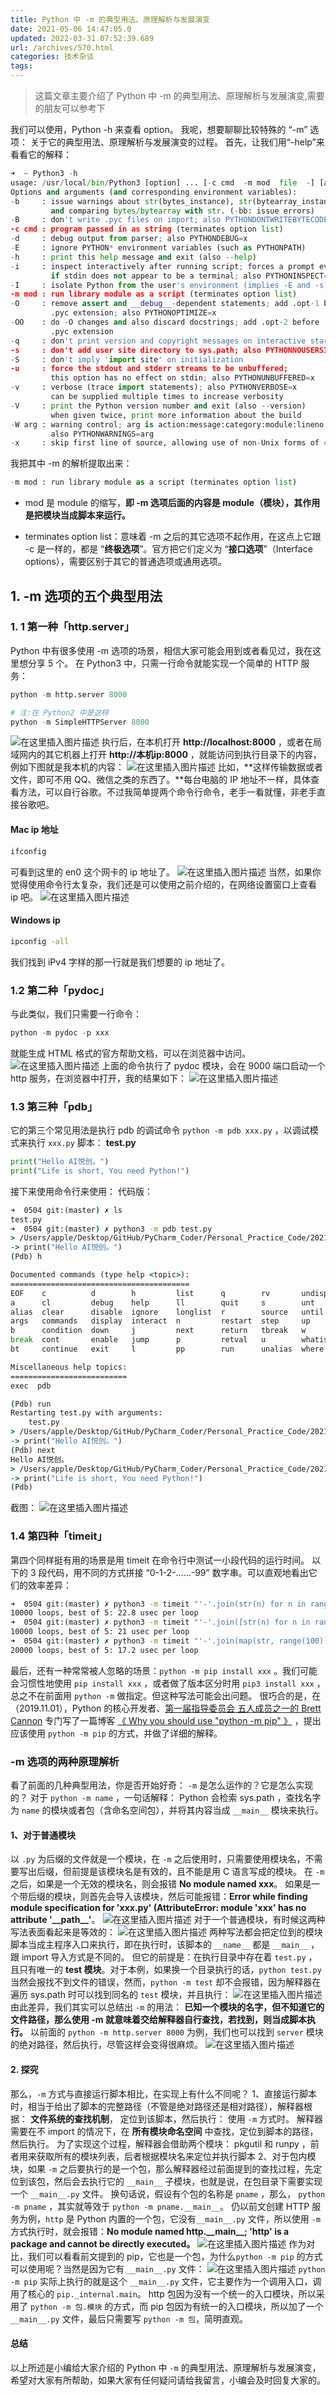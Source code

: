 ```yaml
---
title: Python 中 -m 的典型用法、原理解析与发展演变
date: 2021-05-06 14:47:05.0
updated: 2022-03-31 07:52:39.689
url: /archives/570.html
categories: 技术杂谈
tags: 
---
```




> 这篇文章主要介绍了 Python 中 -m 的典型用法、原理解析与发展演变,需要的朋友可以参考下

我们可以使用，Python -h 来查看 option。 我呢，想要聊聊比较特殊的 “-m” 选项： 关于它的典型用法、原理解析与发展演变的过程。 首先，让我们用“-help”来看看它的解释：

```python
➜  ~ Python3 -h
usage: /usr/local/bin/Python3 [option] ... [-c cmd  -m mod  file  -] [arg] ...
Options and arguments (and corresponding environment variables):
-b     : issue warnings about str(bytes_instance), str(bytearray_instance)
         and comparing bytes/bytearray with str. (-bb: issue errors)
-B     : don't write .pyc files on import; also PYTHONDONTWRITEBYTECODE=x
-c cmd : program passed in as string (terminates option list)
-d     : debug output from parser; also PYTHONDEBUG=x
-E     : ignore PYTHON* environment variables (such as PYTHONPATH)
-h     : print this help message and exit (also --help)
-i     : inspect interactively after running script; forces a prompt even
         if stdin does not appear to be a terminal; also PYTHONINSPECT=x
-I     : isolate Python from the user's environment (implies -E and -s)
-m mod : run library module as a script (terminates option list)
-O     : remove assert and __debug__-dependent statements; add .opt-1 before
         .pyc extension; also PYTHONOPTIMIZE=x
-OO    : do -O changes and also discard docstrings; add .opt-2 before
         .pyc extension
-q     : don't print version and copyright messages on interactive startup
-s     : don't add user site directory to sys.path; also PYTHONNOUSERSITE
-S     : don't imply 'import site' on initialization
-u     : force the stdout and stderr streams to be unbuffered;
         this option has no effect on stdin; also PYTHONUNBUFFERED=x
-v     : verbose (trace import statements); also PYTHONVERBOSE=x
         can be supplied multiple times to increase verbosity
-V     : print the Python version number and exit (also --version)
         when given twice, print more information about the build
-W arg : warning control; arg is action:message:category:module:lineno
         also PYTHONWARNINGS=arg
-x     : skip first line of source, allowing use of non-Unix forms of #!cmd
```

我把其中 -m 的解析提取出来：

```python
-m mod : run library module as a script (terminates option list)
```

*   mod 是 module 的缩写，**即 -m 选项后面的内容是 module（模块），其作用是把模块当成脚本来运行。**
    
*   terminates option list：意味着 -m 之后的其它选项不起作用，在这点上它跟 -c 是一样的，都是 “**终极选项**”。官方把它们定义为 “**接口选项**”（Interface options），需要区别于其它的普通选项或通用选项。
    

## 1\. -m 选项的五个典型用法

### 1\. 1 第一种「http.server」

Python 中有很多使用 -m 选项的场景，相信大家可能会用到或者看见过，我在这里想分享 5 个。 在 Python3 中，只需一行命令就能实现一个简单的 HTTP 服务：

```python
python -m http.server 8000

# 注:在 Python2 中是这样
python -m SimpleHTTPServer 8000
```

![在这里插入图片描述](https://img-blog.csdnimg.cn/20210501153936199.png) 执行后，在本机打开 **http://localhost:8000** ，或者在局域网内的其它机器上打开 **http://本机ip:8000** ，就能访问到执行目录下的内容，例如下图就是我本机的内容： ![在这里插入图片描述](https://img-blog.csdnimg.cn/20210501154037875.png?x-oss-process=image/watermark,type_ZmFuZ3poZW5naGVpdGk,shadow_10,text_aHR0cHM6Ly9ibG9nLmNzZG4ubmV0L3FxXzMzMjU0NzY2,size_16,color_FFFFFF,t_70) 比如，**这样传输数据或者文件，即可不用 QQ、微信之类的东西了。**每台电脑的 IP 地址不一样，具体查看方法，可以自行谷歌。不过我简单提两个命令行命令，老手一看就懂，非老手直接谷歌吧。

#### Mac ip 地址

```cmd
ifconfig
```

可看到这里的 en0 这个网卡的 ip 地址了。 ![在这里插入图片描述](https://img-blog.csdnimg.cn/20210501154927460.png?x-oss-process=image/watermark,type_ZmFuZ3poZW5naGVpdGk,shadow_10,text_aHR0cHM6Ly9ibG9nLmNzZG4ubmV0L3FxXzMzMjU0NzY2,size_16,color_FFFFFF,t_70) 当然，如果你觉得使用命令行太复杂，我们还是可以使用之前介绍的，在网络设置窗口上查看 ip 吧。 ![在这里插入图片描述](https://img-blog.csdnimg.cn/20210501155025333.png?x-oss-process=image/watermark,type_ZmFuZ3poZW5naGVpdGk,shadow_10,text_aHR0cHM6Ly9ibG9nLmNzZG4ubmV0L3FxXzMzMjU0NzY2,size_16,color_FFFFFF,t_70)

#### Windows ip

```cmd
ipconfig -all
```

我们找到 iPv4 字样的那一行就是我们想要的 ip 地址了。

### 1.2 第二种「pydoc」

与此类似，我们只需要一行命令：

```python
python -m pydoc -p xxx
```

就能生成 HTML 格式的官方帮助文档，可以在浏览器中访问。 ![在这里插入图片描述](https://img-blog.csdnimg.cn/20210501162733819.png?x-oss-process=image/watermark,type_ZmFuZ3poZW5naGVpdGk,shadow_10,text_aHR0cHM6Ly9ibG9nLmNzZG4ubmV0L3FxXzMzMjU0NzY2,size_16,color_FFFFFF,t_70) 上面的命令执行了 pydoc 模块，会在 9000 端口启动一个 http 服务，在浏览器中打开，我的结果如下： ![在这里插入图片描述](https://img-blog.csdnimg.cn/20210504101602552.png?x-oss-process=image/watermark,type_ZmFuZ3poZW5naGVpdGk,shadow_10,text_aHR0cHM6Ly9ibG9nLmNzZG4ubmV0L3FxXzMzMjU0NzY2,size_16,color_FFFFFF,t_70)

### 1.3 第三种「pdb」

它的第三个常见用法是执行 pdb 的调试命令 `python -m pdb xxx.py` ，以调试模式来执行 `xxx.py` 脚本： **test.py**

```python
print("Hello AI悦创。")
print("Life is short, You need Python!")
```

接下来使用命令行来使用： 代码版：

```cmd
➜  0504 git:(master) ✗ ls
test.py
➜  0504 git:(master) ✗ python3 -m pdb test.py
> /Users/apple/Desktop/GitHub/PyCharm_Coder/Personal_Practice_Code/2021/05/0504/test.py(8)<module>()
-> print("Hello AI悦创。")
(Pdb) h

Documented commands (type help <topic>):
========================================
EOF    c          d        h         list      q        rv       undisplay
a      cl         debug    help      ll        quit     s        unt
alias  clear      disable  ignore    longlist  r        source   until
args   commands   display  interact  n         restart  step     up
b      condition  down     j         next      return   tbreak   w
break  cont       enable   jump      p         retval   u        whatis
bt     continue   exit     l         pp        run      unalias  where

Miscellaneous help topics:
==========================
exec  pdb

(Pdb) run
Restarting test.py with arguments:
    test.py
> /Users/apple/Desktop/GitHub/PyCharm_Coder/Personal_Practice_Code/2021/05/0504/test.py(8)<module>()
-> print("Hello AI悦创。")
(Pdb) next
Hello AI悦创。
> /Users/apple/Desktop/GitHub/PyCharm_Coder/Personal_Practice_Code/2021/05/0504/test.py(9)<module>()
-> print("Life is short, You need Python!")
(Pdb)
```

截图： ![在这里插入图片描述](https://img-blog.csdnimg.cn/20210506112044429.png?x-oss-process=image/watermark,type_ZmFuZ3poZW5naGVpdGk,shadow_10,text_aHR0cHM6Ly9ibG9nLmNzZG4ubmV0L3FxXzMzMjU0NzY2,size_16,color_FFFFFF,t_70)

### 1.4 第四种「timeit」

第四个同样挺有用的场景是用 timeit 在命令行中测试一小段代码的运行时间。 以下的 3 段代码，用不同的方式拼接 “0-1-2-……-99” 数字串。可以直观地看出它们的效率差异：

```cmd
➜  0504 git:(master) ✗ python3 -m timeit "'-'.join(str(n) for n in range(100))"
10000 loops, best of 5: 22.8 usec per loop
➜  0504 git:(master) ✗ python3 -m timeit "'-'.join([str(n) for n in range(100)])"
10000 loops, best of 5: 21 usec per loop
➜  0504 git:(master) ✗ python3 -m timeit "'-'.join(map(str, range(100)))"
20000 loops, best of 5: 17.2 usec per loop
```

最后，还有一种常常被人忽略的场景：`python -m pip install xxx` 。我们可能会习惯性地使用 `pip install xxx` ，或者做了版本区分时用 `pip3 install xxx` ，总之不在前面用 `python -m` 做指定。但这种写法可能会出问题。 很巧合的是，在（2019.11.01），Python 的核心开发者、[第一届指导委员会 五人成员之一的 Brett Cannon](https://mp.weixin.qq.com/s/hjcVFaGgI_Ww--Ktv7XP9Q) 专门写了一篇博客 [《 Why you should use "python -m pip" 》](https://snarky.ca/why-you-should-use-python-m-pip/) ，提出应该使用 `python -m pip` 的方式，并做了详细的解释。

### \-m 选项的两种原理解析

看了前面的几种典型用法，你是否开始好奇： `-m` 是怎么运作的？它是怎么实现的？ 对于 `python -m name` ，一句话解释： Python 会检索 sys.path ，查找名字为 `name` 的模块或者包（含命名空间包），并将其内容当成 `__main__` 模块来执行。

#### 1、对于普通模块

以 `.py` 为后缀的文件就是一个模块，在 `-m` 之后使用时，只需要使用模块名，不需要写出后缀，但前提是该模块名是有效的，且不能是用 C 语言写成的模块。 在 `-m` 之后，如果是一个无效的模块名，则会报错 **No module named xxx**。 如果是一个带后缀的模块，则首先会导入该模块，然后可能报错：**Error while finding module specification for 'xxx.py' (AttributeError: module 'xxx' has no attribute '\_\_path\_\_'**。 ![在这里插入图片描述](https://img-blog.csdnimg.cn/20210506142021233.png?x-oss-process=image/watermark,type_ZmFuZ3poZW5naGVpdGk,shadow_10,text_aHR0cHM6Ly9ibG9nLmNzZG4ubmV0L3FxXzMzMjU0NzY2,size_16,color_FFFFFF,t_70) 对于一个普通模块，有时候这两种写法表面看起来是等效的： ![在这里插入图片描述](https://img-blog.csdnimg.cn/20210506142034781.png?x-oss-process=image/watermark,type_ZmFuZ3poZW5naGVpdGk,shadow_10,text_aHR0cHM6Ly9ibG9nLmNzZG4ubmV0L3FxXzMzMjU0NzY2,size_16,color_FFFFFF,t_70) 两种写法都会把定位到的模块脚本当成主程序入口来执行，即在执行时，该脚本的 `__name__` 都是 `__main__` ，跟 import 导入方式是不同的。 但它的前提是：在执行目录中存在着 `test.py` ，且只有唯一的 **test 模块**。对于本例，如果换一个目录执行的话，`python test.py` 当然会报找不到文件的错误，然而，`python -m test` 却不会报错，因为解释器在遍历 sys.path 时可以找到同名的 `test` 模块，并且执行： ![在这里插入图片描述](https://img-blog.csdnimg.cn/20210506142543782.png?x-oss-process=image/watermark,type_ZmFuZ3poZW5naGVpdGk,shadow_10,text_aHR0cHM6Ly9ibG9nLmNzZG4ubmV0L3FxXzMzMjU0NzY2,size_16,color_FFFFFF,t_70) 由此差异，我们其实可以总结出 `-m` 的用法： **已知一个模块的名字，但不知道它的文件路径，那么使用 -m 就意味着交给解释器自行查找，若找到，则当成脚本执行。** 以前面的 `python -m http.server 8000` 为例，我们也可以找到 `server` 模块的绝对路径，然后执行，尽管这样会变得很麻烦。 ![在这里插入图片描述](https://img-blog.csdnimg.cn/20210506143452922.png)

#### 2\. 探究

那么，`-m` 方式与直接运行脚本相比，在实现上有什么不同呢？ 1、直接运行脚本时，相当于给出了脚本的完整路径（不管是绝对路径还是相对路径），解释器根据： **文件系统的查找机制**， 定位到该脚本，然后执行： 使用 `-m` 方式时。 解释器需要在不 import 的情况下，在 **所有模块命名空间** 中查找，定位到脚本的路径，然后执行。 为了实现这个过程，解释器会借助两个模块： pkgutil 和 runpy ，前者用来获取所有的模块列表，后者根据模块名来定位并执行脚本 2、对于包内模块，如果 `-m` 之后要执行的是一个包，那么解释器经过前面提到的查找过程，先定位到该包，然后会去执行它的 `__main__` 子模块，也就是说，在包目录下需要实现一个 `__main__.py` 文件。 换句话说，假设有个包的名称是 `pname` ，那么， `python -m pname` ，其实就等效于 `python -m pname.__main__`。 仍以前文创建 HTTP 服务为例，`http` 是 Python 内置的一个包，它没有`__main__.py` 文件，所以使用 `-m` 方式执行时，就会报错：**No module named http.\_\_main\_\_; 'http' is a package and cannot be directly executed。** ![在这里插入图片描述](https://img-blog.csdnimg.cn/20210506150301809.png) 作为对比，我们可以看看前文提到的 pip，它也是一个包，为什么`python -m pip` 的方式可以使用呢？当然是因为它有 `__main__.py` 文件： ![在这里插入图片描述](https://img-blog.csdnimg.cn/20210506150334197.png?x-oss-process=image/watermark,type_ZmFuZ3poZW5naGVpdGk,shadow_10,text_aHR0cHM6Ly9ibG9nLmNzZG4ubmV0L3FxXzMzMjU0NzY2,size_16,color_FFFFFF,t_70) `python -m pip` 实际上执行的就是这个 `__main__.py` 文件，它主要作为一个调用入口，调用了核心的 `pip._internal.main`。 http 包因为没有一个统一的入口模块，所以采用了 `python -m 包.模块` 的方式，而 pip 包因为有统一的入口模块，所以加了一个 `__main__.py` 文件，最后只需要写 `python -m 包`，简明直观。

#### 总结

以上所述是小编给大家介绍的 Python 中 `-m` 的典型用法、原理解析与发展演变，希望对大家有所帮助，如果大家有任何疑问请给我留言，小编会及时回复大家的。